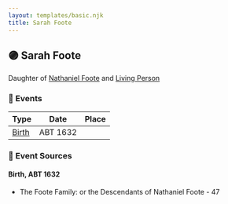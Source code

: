 ```yaml
---
layout: templates/basic.njk
title: Sarah Foote
---
```

## 🟣 Sarah Foote

Daughter of [Nathaniel Foote](/people/6/64098820) and [Living Person](/people/7/77201280)

### 📆 Events

Type | Date | Place
------ | ------ | ------
[Birth](#event-0) | ABT 1632 |

### 📰 Event Sources

#### <a id="event-0"></a> Birth, ABT 1632
* The Foote Family: or the Descendants of Nathaniel Foote  - 47